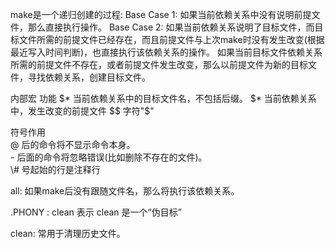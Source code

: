 make是一个递归创建的过程:
Base Case 1: 如果当前依赖关系中没有说明前提文件，那么直接执行操作。
Base Case 2: 如果当前依赖关系说明了目标文件，而目标文件所需的前提文件已经存在，而且前提文件与上次make时没有发生改变(根据最近写入时间判断)，也直接执行该依赖关系的操作。
如果当前目标文件依赖关系所需的前提文件不存在，或者前提文件发生改变，那么以前提文件为新的目标文件，寻找依赖关系，创建目标文件。

内部宏       功能
$*          当前依赖关系中的目标文件名，不包括后缀。
$*          当前依赖关系中，发生改变的前提文件
$$          字符"$"

符号作用  
@ 后的命令将不显示命令本身。   
\- 后面的命令将忽略错误(比如删除不存在的文件)。   
\\# 号起始的行是注释行   


all:
如果make后没有跟随文件名，那么将执行该依赖关系。

.PHONY : clean
表示 clean 是一个“伪目标”

clean:
常用于清理历史文件。
